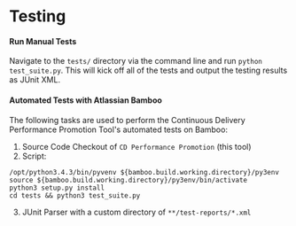 # Testing

#### Run Manual Tests
Navigate to the ```tests/``` directory via the command line and run ```python test_suite.py```. This will kick off all of the tests and output the testing results as JUnit XML.

#### Automated Tests with Atlassian Bamboo

The following tasks are used to perform the Continuous Delivery Performance Promotion Tool's automated tests on Bamboo:

1. Source Code Checkout of ```CD Performance Promotion``` (this tool)
2. Script:

  ```
  /opt/python3.4.3/bin/pyvenv ${bamboo.build.working.directory}/py3env
  source ${bamboo.build.working.directory}/py3env/bin/activate
  python3 setup.py install
  cd tests && python3 test_suite.py
  ```
3. JUnit Parser with a custom directory of ```**/test-reports/*.xml```
